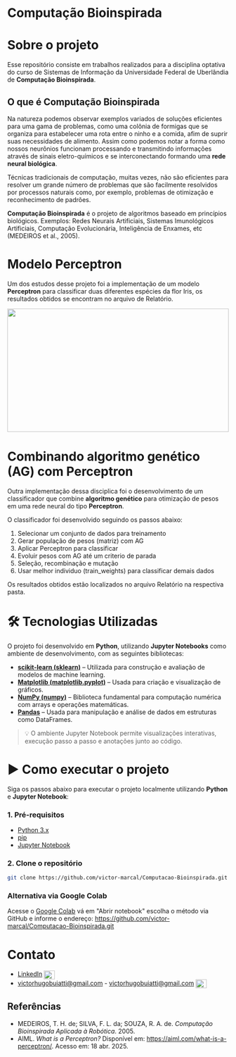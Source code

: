 # Computação Bioinspirada

# Sobre o projeto

Esse repositório consiste em trabalhos realizados para a disciplina optativa do curso de Sistemas de Informação da Universidade Federal de Uberlândia de **Computação Bioinspirada**.

## O que é Computação Bioinspirada

Na natureza podemos observar exemplos variados de soluções eficientes para uma gama de problemas, como uma colônia de formigas que se organiza para estabelecer uma rota entre o ninho e a comida, afim de suprir suas necessidades de alimento. Assim como podemos notar a forma como nossos neurônios funcionam processando e transmitindo informações através de sinais eletro-químicos e se interconectando formando uma **rede neural biológica**.

Técnicas tradicionais de computação, muitas vezes, não são eficientes para resolver um grande número de problemas que são facilmente resolvidos por processos naturais como, por exemplo, problemas de otimização e reconhecimento de padrões. 

**Computação Bioinspirada** é o projeto de algoritmos baseado em princípios biológicos.
Exemplos: Redes Neurais Artificiais, Sistemas Imunológicos Artificiais, Computação Evolucionária, Inteligência de Enxames, etc (MEDEIROS et al., 2005).

# Modelo Perceptron

Um dos estudos desse projeto foi a implementação de um modelo **Perceptron** para classificar duas diferentes espécies da flor Iris, os resultados obtidos se encontram no arquivo de Relatório.


<img src="https://aiml.com/wp-content/uploads/2023/09/perceptron-a-neuron-2.png"  width="100%" height="280"/>

# Combinando algoritmo genético (AG) com Perceptron

Outra implementação dessa disciplica foi o desenvolvimento de um classificador que combine **algoritmo genético** para otimização de pesos em uma rede neural do tipo **Perceptron**.

O classificador foi desenvolvido seguindo os passos abaixo:
1. Selecionar um conjunto de dados para treinamento
2. Gerar população de pesos (matriz) com AG
3. Aplicar Perceptron para classificar
4. Evoluir pesos com AG até um criterio de parada
5. Seleção, recombinação e mutação
6. Usar melhor individuo (train_weights) para classificar demais dados

Os resultados obtidos estão localizados no arquivo Relatório na respectiva pasta.

# 🛠️ Tecnologias Utilizadas

O projeto foi desenvolvido em **Python**, utilizando **Jupyter Notebooks** como ambiente de desenvolvimento, com as seguintes bibliotecas:

- **[scikit-learn (sklearn)](https://scikit-learn.org/)** – Utilizada para construção e avaliação de modelos de machine learning.
- **[Matplotlib (matplotlib.pyplot)](https://matplotlib.org/)** – Usada para criação e visualização de gráficos.
- **[NumPy (numpy)](https://numpy.org/)** – Biblioteca fundamental para computação numérica com arrays e operações matemáticas.
- **[Pandas](https://pandas.pydata.org/)** – Usada para manipulação e análise de dados em estruturas como DataFrames.


> 💡 O ambiente Jupyter Notebook permite visualizações interativas, execução passo a passo e anotações junto ao código.

# ▶️ Como executar o projeto

Siga os passos abaixo para executar o projeto localmente utilizando **Python** e **Jupyter Notebook**:

### 1. Pré-requisitos

- [Python 3.x](https://www.python.org/)
- [pip](https://pip.pypa.io/en/stable/)
- [Jupyter Notebook](https://jupyter.org/)

### 2. Clone o repositório

```bash
git clone https://github.com/victor-marcal/Computacao-Bioinspirada.git
```

### Alternativa via Google Colab

Acesse o [Google Colab](https://colab.research.google.com) vá em "Abrir notebook" escolha o método via GitHub e informe o endereço: https://github.com/victor-marcal/Computacao-Bioinspirada.git


# Contato

- [LinkedIn](https://www.linkedin.com/in/victor-hugo-buiatti/) <img src="https://cdn.jsdelivr.net/gh/devicons/devicon@latest/icons/linkedin/linkedin-original.svg" width="25" height="20" style="vertical-align: middle;"/>
- victorhugobuiatti@gmail.com - victorhugobuiatti@gmail.com <img src="https://img.icons8.com/?size=100&id=P7UIlhbpWzZm&format=png&color=000000" width="25" height="20" style="vertical-align: middle;"/>


## Referências

- MEDEIROS, T. H. de; SILVA, F. L. da; SOUZA, R. A. de. *Computação Bioinspirada Aplicada à Robótica*. 2005.
- AIML. *What is a Perceptron?* Disponível em: <https://aiml.com/what-is-a-perceptron/>. Acesso em: 18 abr. 2025.

